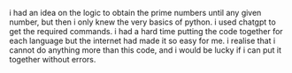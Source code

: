 i had an idea on the logic to obtain the prime numbers until any given number, but then i only knew the very basics of python. i used chatgpt to get the required commands. i had a hard time putting the code together for each language but the internet had made it so easy for me. i realise that i cannot do anything more than this code, and i would be lucky if i can put it together without errors. 
